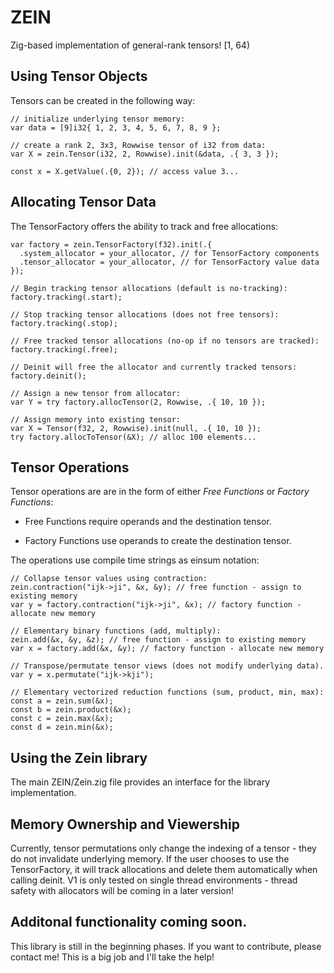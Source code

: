 # ZEIN

Zig-based implementation of general-rank tensors! [1, 64)

## Using Tensor Objects

Tensors can be created in the following way:

```zig
// initialize underlying tensor memory:
var data = [9]i32{ 1, 2, 3, 4, 5, 6, 7, 8, 9 };

// create a rank 2, 3x3, Rowwise tensor of i32 from data:
var X = zein.Tensor(i32, 2, Rowwise).init(&data, .{ 3, 3 });    

const x = X.getValue(.{0, 2}); // access value 3...
```

## Allocating Tensor Data

The TensorFactory offers the ability to track and free allocations:

```zig
var factory = zein.TensorFactory(f32).init(.{
  .system_allocator = your_allocator, // for TensorFactory components
  .tensor_allocator = your_allocator, // for TensorFactory value data
});

// Begin tracking tensor allocations (default is no-tracking):
factory.tracking(.start);

// Stop tracking tensor allocations (does not free tensors):
factory.tracking(.stop);

// Free tracked tensor allocations (no-op if no tensors are tracked):
factory.tracking(.free);

// Deinit will free the allocator and currently tracked tensors:
factory.deinit();
````

```zig
// Assign a new tensor from allocator:
var Y = try factory.allocTensor(2, Rowwise, .{ 10, 10 });
```

```zig
// Assign memory into existing tensor:
var X = Tensor(f32, 2, Rowwise).init(null, .{ 10, 10 });
try factory.allocToTensor(&X); // alloc 100 elements...
````

## Tensor Operations

Tensor operations are are in the form of either _Free Functions_ or _Factory Functions_:

- Free Functions require operands and the destination tensor.

- Factory Functions use operands to create the destination tensor.

The operations use compile time strings as einsum notation:

```zig
// Collapse tensor values using contraction:
zein.contraction("ijk->ji", &x, &y); // free function - assign to existing memory
var y = factory.contraction("ijk->ji", &x); // factory function - allocate new memory
```

```zig
// Elementary binary functions (add, multiply):
zein.add(&x, &y, &z); // free function - assign to existing memory
var x = factory.add(&x, &y); // factory function - allocate new memory
```

```zig
// Transpose/permutate tensor views (does not modify underlying data).
var y = x.permutate("ijk->kji");
```

```zig
// Elementary vectorized reduction functions (sum, product, min, max):
const a = zein.sum(&x);
const b = zein.product(&x);
const c = zein.max(&x);
const d = zein.min(&x);
```

## Using the Zein library

The main ZEIN/Zein.zig file provides an interface for the library implementation.

## Memory Ownership and Viewership

Currently, tensor permutations only change the indexing of a tensor - they do not
invalidate underlying memory. If the user chooses to use the TensorFactory,
it will track allocations and delete them automatically when calling deinit.
V1 is only tested on single thread environments - thread safety with allocators
will be coming in a later version!

## Additonal functionality coming soon.

This library is still in the beginning phases. If you want to contribute, please
contact me! This is a big job and I'll take the help!
